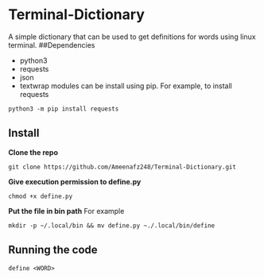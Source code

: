 # Terminal-Dictionary
A simple dictionary that can be used to get definitions for words using linux terminal.
##Dependencies
- python3
- requests
- json
- textwrap
modules can be install using pip. For example, to install requests
```
python3 -m pip install requests
```
## Install
**Clone the repo** 
```
git clone https://github.com/Ameenafz248/Terminal-Dictionary.git
```
**Give execution permission to define.py** 
```
chmod +x define.py
```
**Put the file in bin path**
For example
``` 
mkdir -p ~/.local/bin && mv define.py ~./.local/bin/define
```
## Running the code
```
define <WORD>
```
